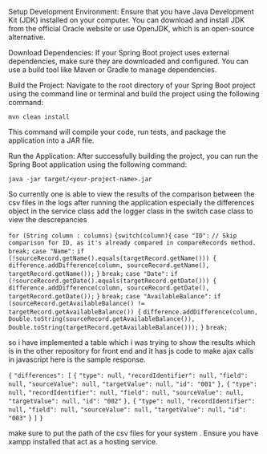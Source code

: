 Setup Development Environment: Ensure that you have Java Development Kit (JDK) installed on your computer. You can download and install JDK from the official Oracle website or use OpenJDK, which is an open-source alternative.

Download Dependencies: If your Spring Boot project uses external dependencies, make sure they are downloaded and configured. You can use a build tool like Maven or Gradle to manage dependencies.

Build the Project: Navigate to the root directory of your Spring Boot project using the command line or terminal and build the project using the following command:

`mvn clean install`

This command will compile your code, run tests, and package the application into a JAR file.

Run the Application: After successfully building the project, you can run the Spring Boot application using the following command:

`java -jar target/<your-project-name>.jar`

So currently one is able to view the results of the comparison between the csv files 
in the logs after running the application especially the differences object in the service class
add the logger class in the switch case class to view the descrepancies 

`for (String column : columns)`
`{switch(column){`
                `case "ID":`
                    `// Skip comparison for ID, as it's already compared in compareRecords method.`
                    `break;`
               `case "Name":`
                    `if (!sourceRecord.getName().equals(targetRecord.getName())) {`
                        `difference.addDifference(column, sourceRecord.getName(), targetRecord.getName());`
                    `}`
                    `break;`
                `case "Date":`
                    `if (!sourceRecord.getDate().equals(targetRecord.getDate())) {`
                        `difference.addDifference(column, sourceRecord.getDate(), targetRecord.getDate());`
                    `}`
                    `break;`
                `case "AvailableBalance":`
                    `if (sourceRecord.getAvailableBalance() != targetRecord.getAvailableBalance()) {`
                        `difference.addDifference(column, Double.toString(sourceRecord.getAvailableBalance()),` `Double.toString(targetRecord.getAvailableBalance()));`
                    `}`
                    `break;`

 so i have implemented a table which i was trying to show the results which is in the other repository 
 for front end and it has js code to make ajax calls in javascript
  here is the sample response.

  `{`
    `"differences": [`
        `{`
            `"type": null,`
            `"recordIdentifier": null,`
            `"field": null,`
            `"sourceValue": null,`
            `"targetValue": null,`
            `"id": "001"`
        `},`
        `{`
            `"type": null,`
            `"recordIdentifier": null,`
            `"field": null,`
            `"sourceValue": null,`
            `"targetValue": null,`
            `"id": "002"`
        `},`
        `{`
            `"type": null,`
            `"recordIdentifier": null,`
            `"field": null,`
            `"sourceValue": null,`
            `"targetValue": null,`
            `"id": "003"`
        `}`
    `]`
`}`

make sure to put the path of the csv files for your system .
Ensure you have xampp installed that act as a hosting service.